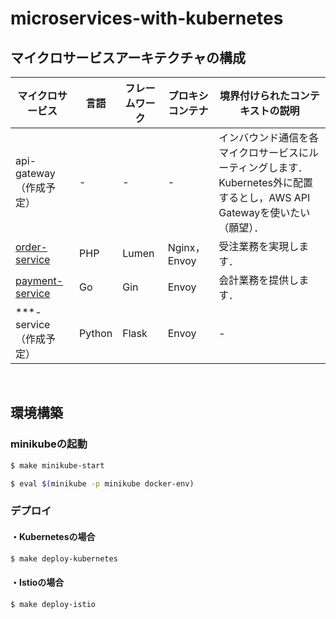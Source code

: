 # microservices-with-kubernetes

## マイクロサービスアーキテクチャの構成



| マイクロサービス                                             | 言語   | フレームワーク | プロキシコンテナ     | 境界付けられたコンテキストの説明                             |
| ------------------------------------------------------------ | ------ | -------------- | -------------------- | -------------------------------------- |
| api-gateway（作成予定） | -     | -            |         -             | インバウンド通信を各マイクロサービスにルーティングします．Kubernetes外に配置するとし，AWS API Gatewayを使いたい（願望）． |
| [order-service](https://github.com/hiroki-it/microservices-with-kubernetes/tree/main/src/order-service) | PHP    | Lumen          | Nginx，Envoy                | 受注業務を実現します．                 |
| [payment-service](https://github.com/hiroki-it/microservices-with-kubernetes/tree/main/src/payment-service) | Go     | Gin            | Envoy | 会計業務を提供します．             |
| ***-service（作成予定）                                      | Python | Flask          | Envoy |                  -                      |                             |


<br>

## 環境構築

### minikubeの起動

```bash
$ make minikube-start

$ eval $(minikube -p minikube docker-env)
```

### デプロイ

#### ・Kubernetesの場合

```bash
$ make deploy-kubernetes
```

#### ・Istioの場合

```bash
$ make deploy-istio
```

